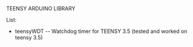 TEENSY ARDUINO LIBRARY

List:
  - teensyWDT -- Watchdog timer for TEENSY 3.5 (tested and worked on teensy 3.5)
